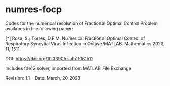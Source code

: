 # numres-focp
Codes for the numerical resolution of Fractional Optimal Control Problem
availabes in the following paper:

[*] Rosa, S.; Torres, D.F.M. Numerical Fractional Optimal Control of 
Respiratory Syncytial Virus Infection in Octave/MATLAB. Mathematics 
2023, 11, 1511. 

DOI: https://doi.org/10.3390/math11061511

Includes fde12 solver, imported from MATLAB File Exchange

Revision: 1.1 - Date: March, 20 2023 
